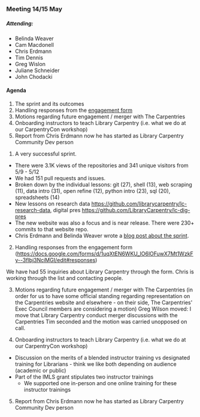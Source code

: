 ### Meeting 14/15 May

##### Attending: 

- Belinda Weaver
- Cam Macdonell
- Chris Erdmann
- Tim Dennis
- Greg Wislon
- Juliane Schneider
- John Chodacki

#### Agenda

1) The sprint and its outcomes 
2) Handling responses from the [engagement form](https://docs.google.com/forms/d/1uqXtEN6WKU_lO6lOFuwX7Mt1WzkFy--3flbj3NciMGI/edit#responses)
3) Motions regarding future engagement / merger with The Carpentries 
4) Onboarding instructors to teach Library Carpentry (i.e. what we do at our CarpentryCon workshop)
5) Report from Chris Erdmann now he has started as Library Carpentry Community Dev person

1. A very successful sprint. 

- There were 3.1K views of the repositories and 341 unique visitors from 5/9 - 5/12
- We had 151 pull requests and issues.
- Broken down by the individual lessons: git (27), shell (13), web scraping (11), data intro (31), open refine (12), python intro (23), sql (20), spreadsheets (14) 
- New lessons on research data <https://github.com/librarycarpentry/lc-research-data>, digital pres <https://github.com/LibraryCarpentry/lc-dig-pres>
- The new website was also a focus and is near release. There were 230+ commits to that website repo.
- Chris Erdmann and Belinda Weaver wrote a [blog post about the sprint](http://librarycarpentry.org/blog/2018/05/16/our-latest-sprint/).

2) Handling responses from the engagement form (https://docs.google.com/forms/d/1uqXtEN6WKU_lO6lOFuwX7Mt1WzkFy--3flbj3NciMGI/edit#responses)

We have had 55 inquiries about Library Carpentry through the form.
Chris is working through the list and contacting people. 

3) Motions regarding future engagement / merger with The Carpentries (in order for us to have some official standing regarding representation on the Carpentries website and elsewhere - on their side, The Carpentries' Exec Council members are considering a motion)
Greg Wilson moved: 
I move that Library Carpentry conduct merger discussions with the Carpentries
Tim seconded and the motion was carried unopposed on call. 

4) Onboarding instructors to teach Library Carpentry (i.e. what we do at our CarpentryCon workshop)

* Discussion on the merits of a blended instructor training vs designated training for Librarians - think we like both depending on audience (academic or public)
* Part of the IMLS grant stipulates two instructor trainings
   * We supported one in-person and one online training for these instructor trainings 

5) Report from Chris Erdmann now he has started as Library Carpentry Community Dev person
